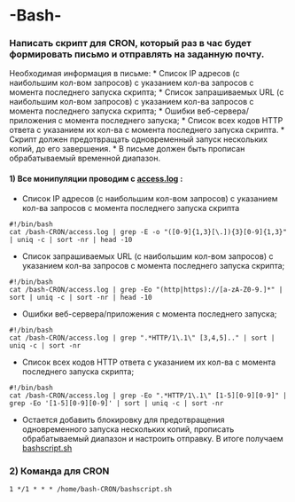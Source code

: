 # -Bash-

### Написать скрипт для CRON, который раз в час будет формировать письмо и отправлять на заданную почту.   
Необходимая информация в письме:
    * Список IP адресов (с наибольшим кол-вом запросов) с указанием кол-ва запросов c момента последнего запуска скрипта;
    * Список запрашиваемых URL (с наибольшим кол-вом запросов) с указанием кол-ва запросов c момента последнего запуска скрипта;
    * Ошибки веб-сервера/приложения c момента последнего запуска;
    * Список всех кодов HTTP ответа с указанием их кол-ва с момента последнего запуска скрипта.
    * Скрипт должен предотвращать одновременный запуск нескольких копий, до его завершения.
    * В письме должен быть прописан обрабатываемый временной диапазон.   

#### 1) Все монипуляции проводим с [access.log](https://github.com/SalnikovAnton/-Bash-/blob/main/access.log "access.log") :   
- Список IP адресов (с наибольшим кол-вом запросов) с указанием кол-ва запросов c момента последнего запуска скрипта
```
#!/bin/bash
cat /bash-CRON/access.log | grep -E -o "([0-9]{1,3}[\.]){3}[0-9]{1,3}" | uniq -c | sort -nr | head -10
```
- Список запрашиваемых URL (с наибольшим кол-вом запросов) с указанием кол-ва запросов c момента последнего запуска скрипта;
```
#!/bin/bash
cat /bash-CRON/access.log | grep -Eo "(http|https)://[a-zA-Z0-9.]*" | sort | uniq -c | sort -nr | head -10
```
- Ошибки веб-сервера/приложения c момента последнего запуска;
```
#!/bin/bash
cat /bash-CRON/access.log | grep ".*HTTP/1\.1\" [3,4,5].." | sort | uniq -c | sort -nr
```
- Список всех кодов HTTP ответа с указанием их кол-ва с момента последнего запуска скрипта;
```
#!/bin/bash
cat /bash-CRON/access.log | grep -Eo ".*HTTP/1\.1\" [1-5][0-9][0-9]" | grep -Eo '[1-5][0-9][0-9]' | sort | uniq -c | sort -nr
```
- Остается добавить блокировку для предотвращения одновременного запуска нескольких копий, прописать обрабатываемый диапазон и настроить отправку. В итоге получаем [bashscript.sh](https://github.com/SalnikovAnton/-Bash-/blob/main/bashscript.sh "bashscript.sh")
   
### 2) Команда для CRON  
```
1 */1 * * * /home/bash-CRON/bashscript.sh
``` 
